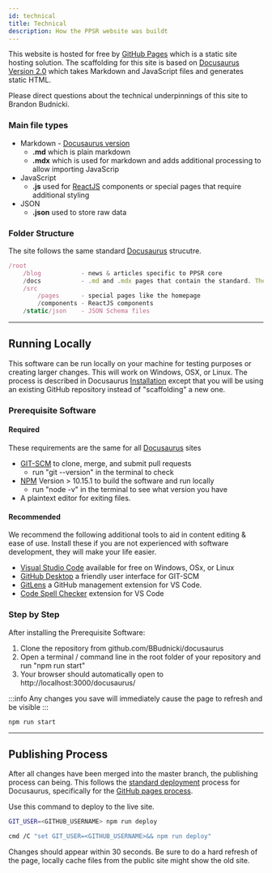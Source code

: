 ```yaml
---
id: technical
title: Technical
description: How the PPSR website was buildt
---
```


This website is hosted for free by [GitHub Pages](https://docs.github.com/en/github/working-with-github-pages) which is a static site hosting solution. The scaffolding for this site is based on [Docusaurus Version 2.0](https://v2.docusaurus.io/docs/) which takes Markdown and JavaScript files and generates static HTML.

Please direct questions about the technical underpinnings of this site to Brandon Budnicki.


### Main file types
- Markdown - [Docusaurus version](https://v2.docusaurus.io/docs/markdown-features/)
    - **.md** which is plain markdown
    - **.mdx** which is used for markdown and adds additional processing to allow importing JavaScrip
- JavaScript 
    - **.js** used for [ReactJS](https://reactjs.org/docs/getting-started.html) components or special pages that require additional styling
- JSON
    - **.json** used to store raw data

### Folder Structure
The site follows the same standard [Docusaurus](https://v2.docusaurus.io/docs/creating-pages) strucutre.

```jsx title="Commonly changed files"
/root
    /blog           - news & articles specific to PPSR core
    /docs           - .md and .mdx pages that contain the standard. These get versioned!
    /src
        /pages      - special pages like the homepage
        /components - ReactJS components
    /static/json    - JSON Schema files

```

---
## Running Locally
This software can be run locally on your machine for testing purposes or creating larger changes. This will work on Windows, OSX, or Linux. The process is described in Docusaurus [Installation](https://v2.docusaurus.io/docs/installation) except that you will be using an existing GitHub repository instead of "scaffolding" a new one.

### Prerequisite Software
#### Required
These requirements are the same for all [Docusaurus](https://v2.docusaurus.io/docs/installation) sites
- [GIT-SCM](https://git-scm.com/book/en/v2/Getting-Started-Installing-Git) to clone, merge, and submit pull requests
    - run "git --version" in the terminal to check
- [NPM](https://nodejs.org/en/download/)  Version > 10.15.1 to build the software and run locally
    - run "node -v" in the terminal to see what version you have
- A plaintext editor for exiting files.

#### Recommended
We recommend the following additional tools to aid in content editing & ease of use. Install these if you are not experienced with software development, they will make your life easier.
- [Visual Studio Code](https://code.visualstudio.com/) available for free on Windows, OSx, or Linux
- [GitHub Desktop](https://desktop.github.com/) a friendly user interface for GIT-SCM
- [GitLens](https://marketplace.visualstudio.com/items?itemName=eamodio.gitlens) a GitHub management extension for VS Code.
- [Code Spell Checker](https://marketplace.visualstudio.com/items?itemName=streetsidesoftware.code-spell-checker) extension for VS Code

### Step by Step
After installing the Prerequisite Software:
1. Clone the repository from github.com/BBudnicki/docusaurus
2. Open a terminal / command line in the root folder of your repository and run "npm run start"
3. Your browser should automatically open to http://localhost:3000/docusaurus/

:::info
Any changes you save will immediately cause the page to refresh and be visible
:::


```
npm run start
```

---
## Publishing Process
After all changes have been merged into the master branch, the publishing process can being. This follows the [standard deployment](https://v2.docusaurus.io/docs/deployment) process for Docusaurus, specifically for the [GitHub pages process](https://v2.docusaurus.io/docs/deployment#deploying-to-github-pages).

Use this command to deploy to the live site. 
```bash title="linux / OSx"
GIT_USER=<GITHUB_USERNAME> npm run deploy
```
```sh title="windows"
cmd /C "set GIT_USER=<GITHUB_USERNAME>&& npm run deploy"
```
Changes should appear within 30 seconds. Be sure to do a hard refresh of the page, locally cache files from the public site might show the old site.


